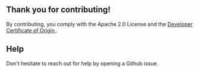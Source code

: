 ## Thank you for contributing!

By contributing, you comply with the Apache 2.0 License and the [Developer Certificate of Origin
](https://developercertificate.org/).

## Help
Don't hesitate to reach out for help by opening a Github issue.
